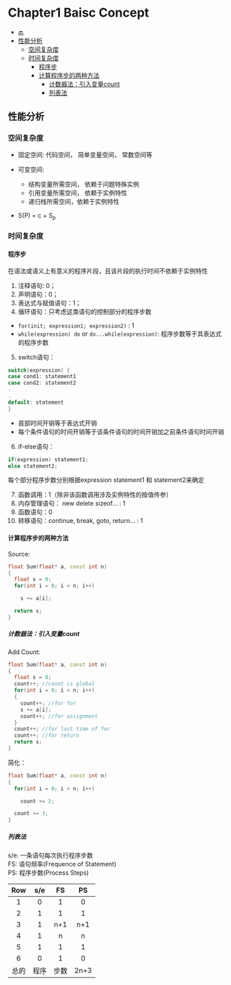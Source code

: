 # Chapter1 Baisc Concept


* [:back:](README.md)
* [性能分析](#性能分析)
  - [空间复杂度](#空间复杂度)
  - [时间复杂度](#时间复杂度)
    - [程序步](#程序步)
    - [计算程序步的两种方法](#计算程序步的两种方法)
      - [计数器法：引入变量count](#计数器法引入变量count)
      - [列表法](#列表法)

## 性能分析

### 空间复杂度

* 固定空间: 代码空间， 简单变量空间， 常数空间等
* 可变空间:

  + 结构变量所需空间， 依赖于问题特殊实例
  + 引用变量所需空间， 依赖于实例特性
  + 递归栈所需空间，依赖于实例特性

* S(P) = c + S<sub>p</sub>

### 时间复杂度

#### 程序步

在语法或语义上有意义的程序片段，且该片段的执行时间不依赖于实例特性

01. 注释语句: 0；
02. 声明语句：0；
03. 表达式与赋值语句：1；
04. 循环语句：只考虑这类语句的控制部分的程序步数

* `for(init; expression1; expression2)` : 1
* `while(expression) do` or `do...while(expression)`: 程序步数等于其表达式的程序步数

05. switch语句：

  ```c++
  switch(expression) {
  case cond1: statement1
  case cond2: statement2
  .
  .
  default: statement
  }

```

  + 首部时间开销等于表达式开销
  + 每个条件语句的时间开销等于该条件语句的时间开销加之前条件语句时间开销

06. if-else语句：

  ```c++
  if(expression) statement1;
  else statement2;
  ```

  每个部分程序步数分别根据expression statement1 和 statement2来确定

07. 函数调用：1（除非该函数调用涉及实例特性的按值传参）
08. 内存管理语句： new delete sizeof... : 1
09. 函数语句：0
10. 转移语句：continue, break, goto, return... : 1

#### 计算程序步的两种方法

Source:

```c++
float Sum(float* a, const int n)
{
  float s = 0;
  for(int i = 0; i < n; i++)

    s += a[i];

  return s;
}

```

##### 计数器法：引入变量count

Add Count:

```c++
float Sum(float* a, const int n)
{
  float s = 0;
  count++; //count is global
  for(int i = 0; i < n; i++)
  {
    count++; //for for
    s += a[i];
    count++; //for assignment
  }
  count++; //for last time of for
  count++; //for return
  return s;
}
```

简化：

```c++
float Sum(float* a, const int n)
{
  for(int i = 0; i < n; i++)

    count += 2;

  count += 3;
}
```

##### 列表法

s/e: 一条语句每次执行程序步数<br>
FS: 语句频率(Frequence of Statement)<br>
PS: 程序步数(Process Steps)<br>


| Row  |  s/e  |   FS  |   PS  |
|:-----:|:-----:|:-----:|:-----:|
|   1   |   0   |   1   |   0   |
|   2   |   1   |   1   |   1   |
|   3   |   1   |  n+1  |  n+1  |
|   4   |   1   |   n   |   n   |
|   5   |   1   |   1   |   1   |
|   6   |   0   |   1   |   0   |
|  总的 |  程序 |  步数 |  2n+3 |
